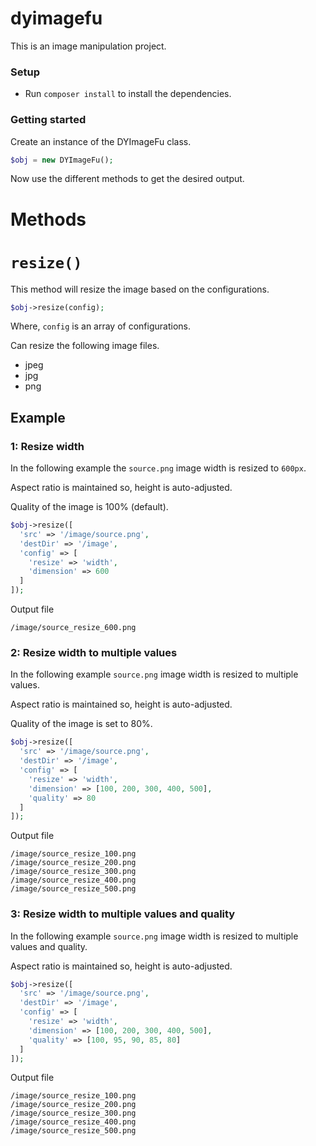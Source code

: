 # dyimagefu
This is an image manipulation project.

### Setup

* Run `composer install` to install the dependencies.


### Getting started

Create an instance of the DYImageFu class. 

```PHP
$obj = new DYImageFu();
```

Now use the different methods to get the desired output.

# Methods

# `resize()`

This method will resize the image based on the configurations.

```PHP
$obj->resize(config);
```

Where, `config` is an array of configurations.


Can resize the following image files.

* jpeg
* jpg
* png



## Example

### 1: Resize width

In the following example the `source.png` image width is resized to `600px`.

Aspect ratio is maintained so, height is auto-adjusted.

Quality of the image is 100% (default).

```PHP
$obj->resize([
  'src' => '/image/source.png',
  'destDir' => '/image',
  'config' => [
    'resize' => 'width',
    'dimension' => 600
  ]
]);
```

Output file

```
/image/source_resize_600.png
```

### 2: Resize width to multiple values

In the following example `source.png` image width is resized to multiple values.

Aspect ratio is maintained so, height is auto-adjusted.

Quality of the image is set to 80%.

```PHP
$obj->resize([
  'src' => '/image/source.png',
  'destDir' => '/image',
  'config' => [
    'resize' => 'width',
    'dimension' => [100, 200, 300, 400, 500],
    'quality' => 80
  ]
]);
```

Output file

```
/image/source_resize_100.png
/image/source_resize_200.png
/image/source_resize_300.png
/image/source_resize_400.png
/image/source_resize_500.png
```

### 3: Resize width to multiple values and quality 

In the following example `source.png` image width is resized to multiple values and quality.

Aspect ratio is maintained so, height is auto-adjusted.

```PHP
$obj->resize([
  'src' => '/image/source.png',
  'destDir' => '/image',
  'config' => [
    'resize' => 'width',
    'dimension' => [100, 200, 300, 400, 500],
    'quality' => [100, 95, 90, 85, 80]
  ]
]);
```

Output file

```
/image/source_resize_100.png
/image/source_resize_200.png
/image/source_resize_300.png
/image/source_resize_400.png
/image/source_resize_500.png
```









